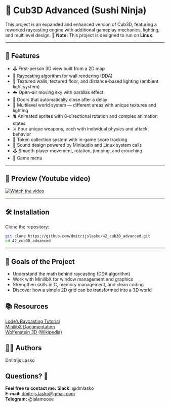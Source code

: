 # 🧊 Cub3D Advanced (Sushi Ninja)

This project is an expanded and enhanced version of Cub3D, featuring a reworked raycasting engine with additional gameplay mechanics, lighting, and multilevel design.
🧩 **Note:** This project is designed to run on **Linux**.

---

## 🚀 Features
- 🕹️ First-person 3D view built from a 2D map
- 🔦 Raycasting algorithm for wall rendering (DDA)
- 🎨 Textured walls, textured floor, and distance-based lighting (ambient light system)
- ☁️ Open-air moving sky with parallax effect
- 🚪 Doors that automatically close after a delay
- 🧭 Multilevel world system — different areas with unique textures and lighting
- 🐈 Animated sprites with 8-directional rotation and complex animation states
- ⚔️ Four unique weapons, each with individual physics and attack behavior
- 💎 Token collection system with in-game score tracking
- 🎵 Sound design powered by Miniaudio and Linux system calls
- 🕹️ Smooth player movement, rotation, jumping, and crouching
- 🧭 Game menu

---

## 📸 Preview (Youtube video)

<a href="https://www.youtube.com/watch?v=zGh0d-RLmI8" target="_blank">
  <img src="https://img.youtube.com/vi/zGh0d-RLmI8/maxresdefault.jpg" alt="Watch the video">
</a>

---

## 🛠️ Installation

Clone the repository:

```bash
git clone https://github.com/dmitrijslasko/42_cub3D_advanced.git
cd 42_cub3D_advanced
```

---

## 🎯 Goals of the Project
- Understand the math behind raycasting (DDA algorithm)  
- Work with MinilibX for window management and graphics  
- Strengthen skills in C, memory management, and clean coding  
- Discover how a simple 2D grid can be transformed into a 3D world  

## 📚 Resources
[Lode’s Raycasting Tutorial](https://lodev.org/cgtutor/raycasting.html)  
[MinilibX Documentation](https://harm-smits.github.io/42docs/libs/minilibx)  
[Wolfenstein 3D (Wikipedia)](https://en.wikipedia.org/wiki/Wolfenstein_3D)

## 👨‍💻 Authors
Dmitrijs Lasko

## Questions? 🤔
**Feel free to contact me:**
**Slack:** @dmlasko  
**E-mail**: dmitrijs.lasko@gmail.com  
**Telegram:** @lalamoose  
